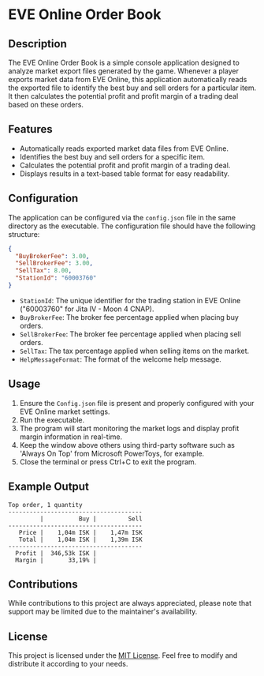 # EVE Online Order Book

## Description

The EVE Online Order Book is a simple console application designed to analyze market export files generated by the game. Whenever a player exports market data from EVE Online, this application automatically reads the exported file to identify the best buy and sell orders for a particular item. It then calculates the potential profit and profit margin of a trading deal based on these orders.

## Features

- Automatically reads exported market data files from EVE Online.
- Identifies the best buy and sell orders for a specific item.
- Calculates the potential profit and profit margin of a trading deal.
- Displays results in a text-based table format for easy readability.

## Configuration

The application can be configured via the `config.json` file in the same directory as the executable. The configuration file should have the following structure:

```json
{
  "BuyBrokerFee": 3.00,
  "SellBrokerFee": 3.00,
  "SellTax": 8.00,
  "StationId": "60003760"
}
```

- `StationId`: The unique identifier for the trading station in EVE Online ("60003760" for Jita IV - Moon 4 CNAP).
- `BuyBrokerFee`: The broker fee percentage applied when placing buy orders.
- `SellBrokerFee`: The broker fee percentage applied when placing sell orders.
- `SellTax`: The tax percentage applied when selling items on the market.
- `HelpMessageFormat`: The format of the welcome help message.

## Usage

1. Ensure the `Config.json` file is present and properly configured with your EVE Online market settings.
2. Run the executable.
3. The program will start monitoring the market logs and display profit margin information in real-time.
4. Keep the window above others using third-party software such as 'Always On Top' from Microsoft PowerToys, for example.
5. Close the terminal or press Ctrl+C to exit the program.

## Example Output

```text
Top order, 1 quantity
--------------------------------------
         |          Buy |         Sell
--------------------------------------
   Price |    1,04m ISK |    1,47m ISK
   Total |    1,04m ISK |    1,39m ISK
--------------------------------------
  Profit |  346,53k ISK |
  Margin |       33,19% |
```

## Contributions

While contributions to this project are always appreciated, please note that support may be limited due to the maintainer's availability.

## License

This project is licensed under the [MIT License](LICENSE). Feel free to modify and distribute it according to your needs.
